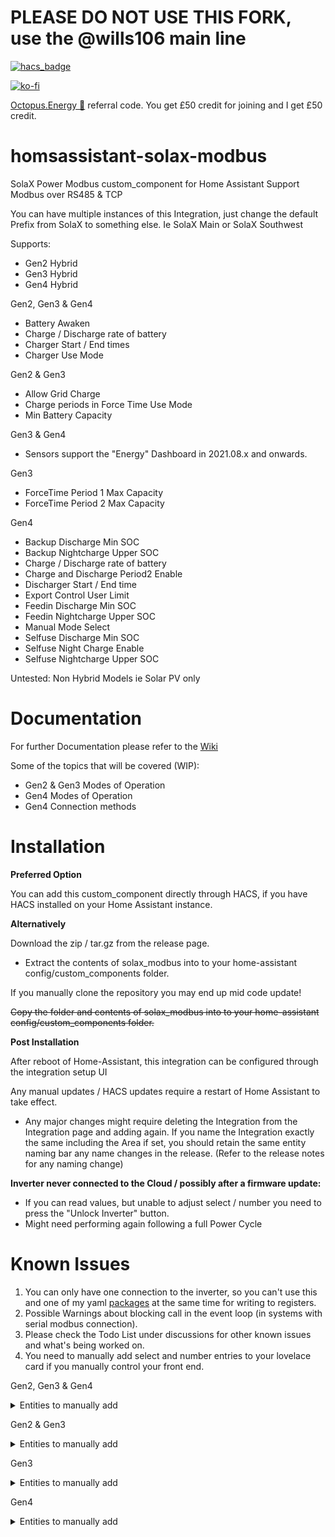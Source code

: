 # PLEASE DO NOT USE THIS FORK, use the @wills106 main line

[![hacs_badge](https://img.shields.io/badge/HACS-Default-41BDF5.svg)](https://github.com/hacs/integration)

[![ko-fi](https://www.ko-fi.com/img/githubbutton_sm.svg)](https://ko-fi.com/V7V51QQOL)

[Octopus.Energy 🐙](https://share.octopus.energy/wise-boar-813) referral code. You get £50 credit for joining and I get £50 credit.

# homsassistant-solax-modbus
SolaX Power Modbus custom_component for Home Assistant
Support Modbus over RS485 & TCP

You can have multiple instances of this Integration, just change the default Prefix from SolaX to something else. Ie SolaX Main or SolaX Southwest

Supports:

- Gen2 Hybrid
- Gen3 Hybrid
- Gen4 Hybrid

Gen2, Gen3 & Gen4

- Battery Awaken
- Charge / Discharge rate of battery
- Charger Start / End times
- Charger Use Mode

Gen2 & Gen3

- Allow Grid Charge
- Charge periods in Force Time Use Mode
- Min Battery Capacity

Gen3 & Gen4

- Sensors support the "Energy" Dashboard in 2021.08.x and onwards.

Gen3

- ForceTime Period 1 Max Capacity
- ForceTime Period 2 Max Capacity

Gen4

- Backup Discharge Min SOC
- Backup Nightcharge Upper SOC
- Charge / Discharge rate of battery
- Charge and Discharge Period2 Enable
- Discharger Start / End time
- Export Control User Limit
- Feedin Discharge Min SOC
- Feedin Nightcharge Upper SOC
- Manual Mode Select
- Selfuse Discharge Min SOC
- Selfuse Night Charge Enable
- Selfuse Nightcharge Upper SOC

Untested:
Non Hybrid Models ie Solar PV only

# Documentation

For further Documentation please refer to the [Wiki](https://github.com/wills106/homsassistant-solax-modbus/wiki)

Some of the topics that will be covered (WIP):

- Gen2 & Gen3 Modes of Operation
- Gen4 Modes of Operation
- Gen4 Connection methods

# Installation

<B>Preferred Option</B>

You can add this custom_component directly through HACS, if you have HACS installed on your Home Assistant instance.

<B>Alternatively</B>

Download the zip / tar.gz from the release page.
- Extract the contents of solax_modbus into to your home-assistant config/custom_components folder.

If you manually clone the repository you may end up mid code update!

~~Copy the folder and contents of solax_modbus into to your home-assistant config/custom_components folder.~~


<B>Post Installation</B>

After reboot of Home-Assistant, this integration can be configured through the integration setup UI

Any manual updates / HACS updates require a restart of Home Assistant to take effect.
- Any major changes might require deleting the Integration from the Integration page and adding again. If you name the Integration exactly the same including the Area if set, you should retain the same entity naming bar any name changes in the release. (Refer to the release notes for any naming change)

<B>Inverter never connected to the Cloud / possibly after a firmware update:</B>
- If you can read values, but unable to adjust select / number you need to press the "Unlock Inverter" button.
- Might need performing again following a full Power Cycle

# Known Issues

1. You can only have one connection to the inverter, so you can't use this and one of my yaml [packages](https://github.com/wills106/homeassistant-config/tree/master/packages) at the same time for writing to registers.
2. Possible Warnings about blocking call in the event loop (in systems with serial modbus connection).
3. Please check the Todo List under discussions for other known issues and what's being worked on.
4. You need to manually add select and number entries to your lovelace card if you manually control your front end.

Gen2, Gen3 & Gen4

<details>
  <summary>Entities to manually add</summary>

- button.solax_battery_awaken
- button.solax_unlock_inverter
- number.solax_battery_charge_max_current
- number.solax_battery_discharge_max_current
- select.solax_charger_end_time_1
- select.solax_charger_end_time_2
- select.solax_charger_start_time_1
- select.solax_charger_start_time_2
- select.solax_charger_use_mode

</details>
 
Gen2 & Gen3

<details>
  <summary>Entities to manually add</summary>
 
- number.solax_battery_minimum_capacity
- select.solax_allow_grid_charge
- select.solax_discharger_start_time_1
- select.solax_discharger_end_time_1
- select.solax_discharger_start_time_2
- select.solax_discharger_end_time_2

</details>
 
Gen3

<details>
  <summary>Entities to manually add</summary>

- number.solax_forcetime_period_1_max_capacity
- number.solax_forcetime_period_2_max_capacity

</details>

Gen4

<details>
  <summary>Entities to manually add</summary>

- number.solax_backup_discharge_min_soc
- number.solax_backup_nightcharge_upper_soc
- number.solax_charge_discharge_rate_of_battery
- number.solax_export_control_user_limit
- number.solax_feedin_discharge_min_soc
- number.solax_feedin_nightcharge_upper_soc
- number.solax_selfuse_discharge_min_soc
- number.solax_selfuse_nightcharge_upper_soc
- select.solax_charge_and_discharge_period2_enable
- select.solax_discharger_end_time_1
- select.solax_discharger_end_time_2
- select.solax_discharger_start_time_1
- select.solax_discharger_start_time_2
- select.solax_manual_mode_select
- select.solax_selfuse_night_charge_enable

</details>
